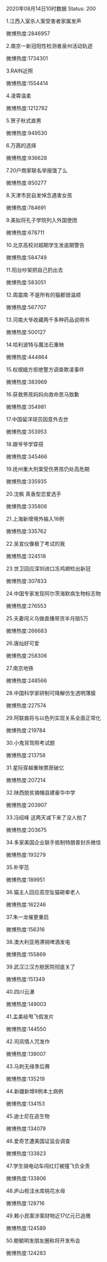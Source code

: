 2020年08月14日10时数据
Status: 200

1.江西入室杀人案受害者家属发声

微博热度:2846957

2.南京一新冠阳性检测者泉州活动轨迹

微博热度:1734301

3.RAIN近照

微博热度:1554414

4.凌霄温柔

微博热度:1212782

5.贺子秋式直男

微博热度:949530

6.万茜的选择

微博热度:936628

7.20户商家联名举报饿了么

微博热度:850277

8.天津市民自发悼念遇害女孩

微博热度:784691

9.美拟将孔子学院列入外国使团

微博热度:678711

10.北京高校对超期学生发逾期警告

微博热度:584749

11.阳台吵架把自己扔出去

微博热度:583051

12.周震南 不是所有的猫都很温顺

微博热度:567707

13.河南大爷收藏两千多种药品说明书

微博热度:500127

14.哈利波特与魔法石重映

微博热度:444864

15.权珉娥方拒绝警方调查欺凌事件

微博热度:383969

16.获救男孩妈妈向救命恩马致歉

微博热度:354981

17.中国留洋球员因意外去世

微博热度:353953

18.跟爷爷学穿搭

微博热度:345466

19.抚州重大刑案受伤男孩仍处高危期

微博热度:335935

20.沈枫 真香型恋爱选手

微博热度:335806

21.上海新增境外输入16例

微博热度:335762

22.吴宣仪像极了考试的我

微博热度:324518

23.世卫回应深圳进口冻鸡翅检出新冠

微博热度:307833

24.中国专家发现阿尔茨海默病生物标志物

微博热度:276553

25.夫妻闯义乌做直播带货半月赔5万

微博热度:266683

26.唐灿好可爱

微博热度:258306

27.南京地铁

微博热度:248566

28.中国科学家研制可降解仿生透明薄膜

微博热度:227574

29.阿联酋将与以色列实现关系全面正常化

微博热度:219784

30.小鬼背驾照考试题

微博热度:213758

31.星际穿越重映票房破亿

微博热度:207214

32.陕西脱贫摘帽县建豪华中学

微博热度:203907

33.冯绍峰 这两天减下来了没人拍了

微博热度:203675

34.多家美国企业联手抵制特朗普封杀微信

微博热度:193279

35.朴宰范

微博热度:189951

36.猫主人回应高空坠猫砸晕老人

微博热度:162246

37.朱一龙催更重启

微博热度:156316

38.澳大利亚用滞销啤酒发电

微博热度:155869

39.武汉江汉方舱医院彻底关了

微博热度:151349

40.四川云瀑

微博热度:149003

41.孟美岐甩飞假发片

微博热度:144550

42.司凤情人咒发作

微博热度:139007

43.马刺无缘季后赛

微博热度:135219

44.新疆新增8例本土病例

微博热度:134153

45.迪士尼在逃生物

微博热度:134079

46.爱奇艺遭美国证监会调查

微博热度:133823

47.学生骑电动车闯红灯被撞飞负全责

微博热度:133806

48.庐山枧洼水库桃花水母

微博热度:128716

49.赖小民案涉案财物近17亿元已追缴

微博热度:124589

50.鲍毓明发朋友圈称将开发布会

微博热度:124283

